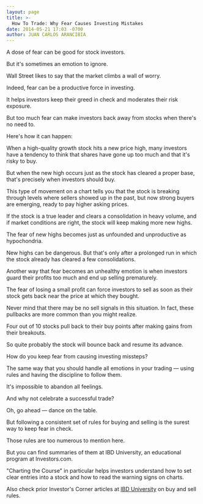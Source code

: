 ```yaml
---
layout: page
title: >-
  How To Trade: Why Fear Causes Investing Mistakes
date: 2014-05-21 17:03 -0700
author: JUAN CARLOS ARANCIBIA
---
```





A dose of fear can be good for stock investors.


But it's sometimes an emotion to ignore.


Wall Street likes to say that the market climbs a wall of worry.


Indeed, fear can be a productive force in investing.


It helps investors keep their greed in check and moderates their risk exposure.


But too much fear can make investors back away from stocks when there's no need to.


Here's how it can happen:


When a high-quality growth stock hits a new price high, many investors have a tendency to think that shares have gone up too much and that it's risky to buy.


But when the new high occurs just as the stock has cleared a proper base, that's precisely when investors should buy.


This type of movement on a chart tells you that the stock is breaking through levels where sellers showed up in the past, but now strong buyers are emerging, ready to pay higher asking prices.


If the stock is a true leader and clears a consolidation in heavy volume, and if market conditions are right, the stock will keep making more new highs.


The fear of new highs becomes just as unfounded and unproductive as hypochondria.


New highs can be dangerous. But that's only after a prolonged run in which the stock already has cleared a few consolidations.


Another way that fear becomes an unhealthy emotion is when investors guard their profits too much and end up selling prematurely.


The fear of losing a small profit can force investors to sell as soon as their stock gets back near the price at which they bought.


Never mind that there may be no sell signals in this situation. In fact, these pullbacks are more common than you might realize.


Four out of 10 stocks pull back to their buy points after making gains from their breakouts.


So quite probably the stock will bounce back and resume its advance.


How do you keep fear from causing investing missteps?


The same way that you should handle all emotions in your trading — using rules and having the discipline to follow them.


It's impossible to abandon all feelings.


And why not celebrate a successful trade?


Oh, go ahead — dance on the table.


But following a consistent set of rules for buying and selling is the surest way to keep fear in check.


Those rules are too numerous to mention here.


But you can find summaries of them at IBD University, an educational program at Investors.com.


"Charting the Course" in particular helps investors understand how to set clear entries into a stock and how to read the warning signs on charts.


Also check prior Investor's Corner articles at [IBD University](http://education.investors.com/) on buy and sell rules.




